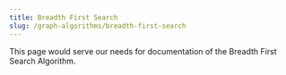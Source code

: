 ```yaml
---
title: Breadth First Search
slug: /graph-algorithms/breadth-first-search
---
```


This page would serve our needs for documentation of the Breadth First Search Algorithm.